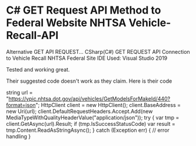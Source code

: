 # C# GET Request API Method to Federal Website NHTSA Vehicle-Recall-API
Alternative GET API REQUEST...
CSharp(C#) GET REQUEST API Connection to Vehicle Recall NHTSA Federal Site
IDE Used: Visual Studio 2019

Tested and working great. 


Their suggested code doesn't work as they claim. Here is their code


string url = "https://vpic.nhtsa.dot.gov/api/vehicles/GetModelsForMakeId/440?format=json";
HttpClient client = new HttpClient();
client.BaseAddress = new Uri(url);
client.DefaultRequestHeaders.Accept.Add(new MediaTypeWithQualityHeaderValue("application/json"));
try
{
	var tmp = client.GetAsync(url).Result;
	if (tmp.IsSuccessStatusCode)
		var result = tmp.Content.ReadAsStringAsync();
}
catch (Exception err)
{
	// error handling
}
